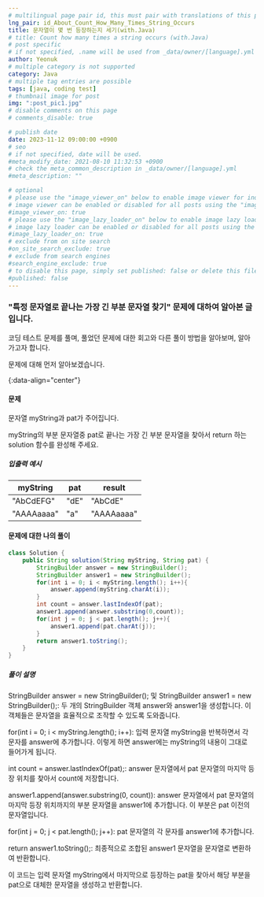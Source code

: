 ```yaml
---
# multilingual page pair id, this must pair with translations of this page. (This name must be unique)
lng_pair: id_About_Count_How_Many_Times_String_Occurs
title: 문자열이 몇 번 등장하는지 세기(with.Java)
# title: Count how many times a string occurs (with.Java)
# post specific
# if not specified, .name will be used from _data/owner/[language].yml
author: Yeonuk
# multiple category is not supported
category: Java
# multiple tag entries are possible
tags: [java, coding test]
# thumbnail image for post
img: ":post_pic1.jpg"
# disable comments on this page
# comments_disable: true

# publish date
date: 2023-11-12 09:00:00 +0900
# seo
# if not specified, date will be used.
#meta_modify_date: 2021-08-10 11:32:53 +0900
# check the meta_common_description in _data/owner/[language].yml
#meta_description: ""

# optional
# please use the "image_viewer_on" below to enable image viewer for individual pages or posts (_posts/ or [language]/_posts folders).
# image viewer can be enabled or disabled for all posts using the "image_viewer_posts: true" setting in _data/conf/main.yml.
#image_viewer_on: true
# please use the "image_lazy_loader_on" below to enable image lazy loader for individual pages or posts (_posts/ or [language]/_posts folders).
# image lazy loader can be enabled or disabled for all posts using the "image_lazy_loader_posts: true" setting in _data/conf/main.yml.
#image_lazy_loader_on: true
# exclude from on site search
#on_site_search_exclude: true
# exclude from search engines
#search_engine_exclude: true
# to disable this page, simply set published: false or delete this file
#published: false
---
```


<!-- outline-start -->

### "특정 문자열로 끝나는 가장 긴 부분 문자열 찾기" 문제에 대하여 알아본 글입니다.

코딩 테스트 문제를 풀며, 풀었던 문제에 대한 회고와 다른 풀이 방법을 알아보며, 알아가고자 합니다.

문제에 대해 먼저 알아보겠습니다.

{:data-align="center"}

<!-- outline-end -->

#### 문제

문자열 myString과 pat가 주어집니다.

myString의 부분 문자열중 pat로 끝나는 가장 긴 부분 문자열을 찾아서 return 하는 solution 함수를 완성해 주세요.

##### 입출력 예시

| myString   | pat  | result     |
| ---------- | ---- | ---------- |
| "AbCdEFG"  | "dE" | "AbCdE"    |
| "AAAAaaaa" | "a"  | "AAAAaaaa" |

#### 문제에 대한 나의 풀이

```java
class Solution {
    public String solution(String myString, String pat) {
        StringBuilder answer = new StringBuilder();
        StringBuilder answer1 = new StringBuilder();
        for(int i = 0; i < myString.length(); i++){
            answer.append(myString.charAt(i));
        }
        int count = answer.lastIndexOf(pat);
        answer1.append(answer.substring(0,count));
        for(int j = 0; j < pat.length(); j++){
            answer1.append(pat.charAt(j));
        }
        return answer1.toString();
    }
}
```

##### 풀이 설명

StringBuilder answer = new StringBuilder(); 및 StringBuilder answer1 = new StringBuilder();: 두 개의 StringBuilder 객체 answer와 answer1을 생성합니다. 이 객체들은 문자열을 효율적으로 조작할 수 있도록 도와줍니다.

for(int i = 0; i < myString.length(); i++): 입력 문자열 myString을 반복하면서 각 문자를 answer에 추가합니다. 이렇게 하면 answer에는 myString의 내용이 그대로 들어가게 됩니다.

int count = answer.lastIndexOf(pat);: answer 문자열에서 pat 문자열의 마지막 등장 위치를 찾아서 count에 저장합니다.

answer1.append(answer.substring(0, count)): answer 문자열에서 pat 문자열의 마지막 등장 위치까지의 부분 문자열을 answer1에 추가합니다. 이 부분은 pat 이전의 문자열입니다.

for(int j = 0; j < pat.length(); j++): pat 문자열의 각 문자를 answer1에 추가합니다.

return answer1.toString();: 최종적으로 조합된 answer1 문자열을 문자열로 변환하여 반환합니다.

이 코드는 입력 문자열 myString에서 마지막으로 등장하는 pat을 찾아서 해당 부분을 pat으로 대체한 문자열을 생성하고 반환합니다.
